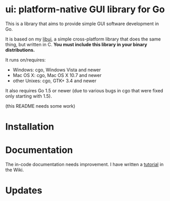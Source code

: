 # ui: platform-native GUI library for Go

This is a library that aims to provide simple GUI software development in Go.

It is based on my [libui](https://github.com/andlabs/libui), a simple cross-platform library that does the same thing, but written in C. **You must include this library in your binary distributions.**

It runs on/requires:

- Windows: cgo, Windows Vista and newer
- Mac OS X: cgo, Mac OS X 10.7 and newer
- other Unixes: cgo, GTK+ 3.4 and newer

It also requires Go 1.5 or newer (due to various bugs in cgo that were fixed only starting with 1.5).

(this README needs some work)

# Installation

# Documentation

The in-code documentation needs improvement. I have written a [tutorial](https://github.com/andlabs/ui/wiki/Getting-Started) in the Wiki.

# Updates
